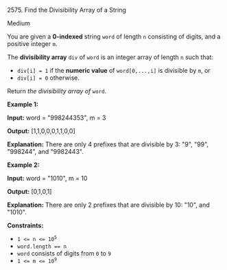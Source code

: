 2575\. Find the Divisibility Array of a String

Medium

You are given a **0-indexed** string `word` of length `n` consisting of digits, and a positive integer `m`.

The **divisibility array** `div` of `word` is an integer array of length `n` such that:

*   `div[i] = 1` if the **numeric value** of `word[0,...,i]` is divisible by `m`, or
*   `div[i] = 0` otherwise.

Return _the divisibility array of_ `word`.

**Example 1:**

**Input:** word = "998244353", m = 3

**Output:** [1,1,0,0,0,1,1,0,0]

**Explanation:** There are only 4 prefixes that are divisible by 3: "9", "99", "998244", and "9982443".

**Example 2:**

**Input:** word = "1010", m = 10

**Output:** [0,1,0,1]

**Explanation:** There are only 2 prefixes that are divisible by 10: "10", and "1010".

**Constraints:**

*   <code>1 <= n <= 10<sup>5</sup></code>
*   `word.length == n`
*   `word` consists of digits from `0` to `9`
*   <code>1 <= m <= 10<sup>9</sup></code>